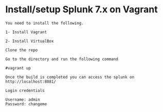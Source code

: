 # Install/setup Splunk 7.x on Vagrant 

```
You need to install the following.

1- Install Vagrant

2- Install VirtualBox

Clone the repo 

Go to the directory and run the following command

#vagrant up

Once the build is completed you can access the splunk on  http://localhost:8081/

```

```
Login credentials

Username: admin
Password: changeme
```
